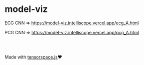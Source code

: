 # model-viz

ECG CNN => https://model-viz.intelliscope.vercel.app/ecg_A.html

PCG CNN => https://model-viz.intelliscope.vercel.app/pcg_A.html

<br>
<br>

Made with [tensorspace.js](https://github.com/tensorspace-team/tensorspace)♥️
